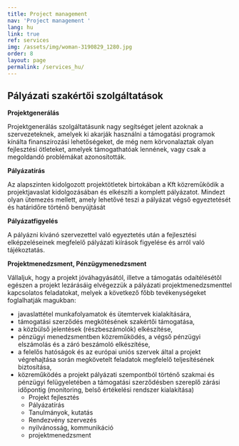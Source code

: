 ```yaml
---
title: Project management
nav: 'Project management '
lang: hu
link: true
ref: services
img: /assets/img/woman-3190829_1280.jpg
order: 8
layout: page
permalink: /services_hu/
---
```

## **Pályázati szakértői szolgáltatások**

**Projektgenerálás**

Projektgenerálás szolgáltatásunk nagy segítséget jelent azoknak a szervezeteknek, amelyek ki akarják használni a támogatási programok kínálta finanszírozási lehetőségeket, de még nem körvonalaztak olyan fejlesztési ötleteket, amelyek támogathatóak lennének, vagy csak a megoldandó problémákat azonosították.

**Pályázatírás**

Az alapszinten kidolgozott projektötletek birtokában a Kft közreműködik a projektjavaslat kidolgozásában és elkészíti a komplett pályázatot. Mindezt olyan ütemezés mellett, amely lehetővé teszi a pályázat végső egyeztetését és határidőre történő benyújtását

**Pályázatfigyelés**

A pályázni kívánó szervezettel való egyeztetés után a fejlesztési elképzeléseinek megfelelő pályázati kiírások figyelése és arról való tájékoztatás.

**Projektmenedzsment, Pénzügymenedzsment**

Vállaljuk, hogy a projekt jóváhagyásától, illetve a támogatás odaítélésétől egészen a projekt lezárásáig elvégezzük a pályázati projektmenedzsmenttel kapcsolatos feladatokat, melyek a következő főbb tevékenységeket foglalhatják magukban:

* javaslattétel munkafolyamatok és ütemtervek kialakítására,
* támogatási szerződés megkötésének szakértői támogatása,
* a közbülső jelentések (részbeszámolók) elkészítése,
* pénzügyi menedzsmentben közreműködés, a végső pénzügyi elszámolás és a záró beszámoló elkészítése,
* a felelős hatóságok és az európai uniós szervek által a projekt végrehajtása során megkövetelt feladatok megfelelő teljesítésének biztosítása,
* közreműködés a projekt pályázati szempontból történő szakmai és pénzügyi felügyeletében a támogatási szerződésben szereplő zárási időpontig (monitoring, belső értékelési rendszer kialakítása)
  * Projekt fejlesztés
  * Pályázatírás
  * Tanulmányok, kutatás
  * Rendezvény szervezés
  * nyilvánosság, kommunikáció
  * projektmenedzsment
